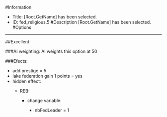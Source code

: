 #Information
 - Title: [Root.GetName] has been selected.
 - ID: fed_religious.5
#Description
[Root.GetName] has been selected.
#Options

___
##Excellent

###AI weighting:
AI weights this option at 50


###Efects:<ul><li>add prestige = 5</li><li>lake federation gain 1 points = yes</li><li>hidden effect:</li><ul><li>REB:</li><ul><li>change variable:</li><ul><li>nbFedLeader = 1</li></ul></ul></ul></ul>
